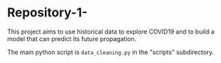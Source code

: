 # Repository-1-
This project aims to use historical data to explore COVID19 and to build a model that can predict its future propagation.

The main python script is `data_cleaning.py` in the "scripts" subdirectory.
